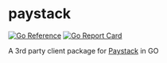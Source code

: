 # paystack

[![Go Reference](https://pkg.go.dev/badge/github.com/gray-adeyi/paystack.svg)](https://pkg.go.dev/github.com/gray-adeyi/paystack)
[![Go Report Card](https://goreportcard.com/badge/github.com/gray-adeyi/paystack)](https://goreportcard.com/report/github.com/gray-adeyi/paystack)

A 3rd party client package for [Paystack](https://paystack.com) in GO